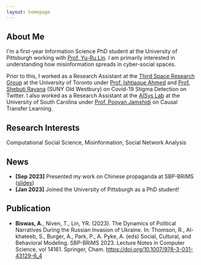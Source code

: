 ```yaml
---
layout: homepage
---
```


## About Me

I'm a first-year Information Science PhD student at the University of Pittsburgh working with [Prof. Yu-Ru Lin](http://www.yurulin.com/). I am primarily interested in understanding how misinformation spreads in cyber-social spaces.

Prior to this, I worked as a Research Assistant at the [Third Space Research Group](https://thirdspace.toronto.edu/) at the University of Toronto under [Prof. Ishtiaque Ahmed](https://www.ishtiaque.net/) and [Prof. Shebuti Rayana](http://shebuti.com/) (SUNY Old Westbury) on Covid-19 Stigma Detection on Twitter. I also worked as a Research Assistant at the [AISys Lab](https://github.com/softsys4ai) at the University of South Carolina under [Prof. Pooyan Jamshidi](https://pooyanjamshidi.github.io/) on Causal Transfer Learning.  


## Research Interests

Computational Social Science, Misinformation, Social Network Analysis

## News

- **[Sep 2023]** Presented my work on Chinese propaganda at SBP-BRiMS ([slides](https://docs.google.com/presentation/d/1XNk2TvF_07_hZg5NVqkDzxOuJ7WfJOvZDoB-0C9dXyE/edit?usp=sharing))
- **[Jan 2023]** Joined the University of Pittsburgh as a PhD student!

## Publication

- **Biswas, A.**, Niven, T., Lin, YR. (2023). The Dynamics of Political Narratives During the Russian Invasion of Ukraine. In: Thomson, R., Al-khateeb, S., Burger, A., Park, P., A. Pyke, A. (eds) Social, Cultural, and Behavioral Modeling. SBP-BRiMS 2023. Lecture Notes in Computer Science, vol 14161. Springer, Cham. https://doi.org/10.1007/978-3-031-43129-6_4

<!-- {% include_relative _includes/publications.md %} --> 

<!-- {% include_relative _includes/services.md %} -->
